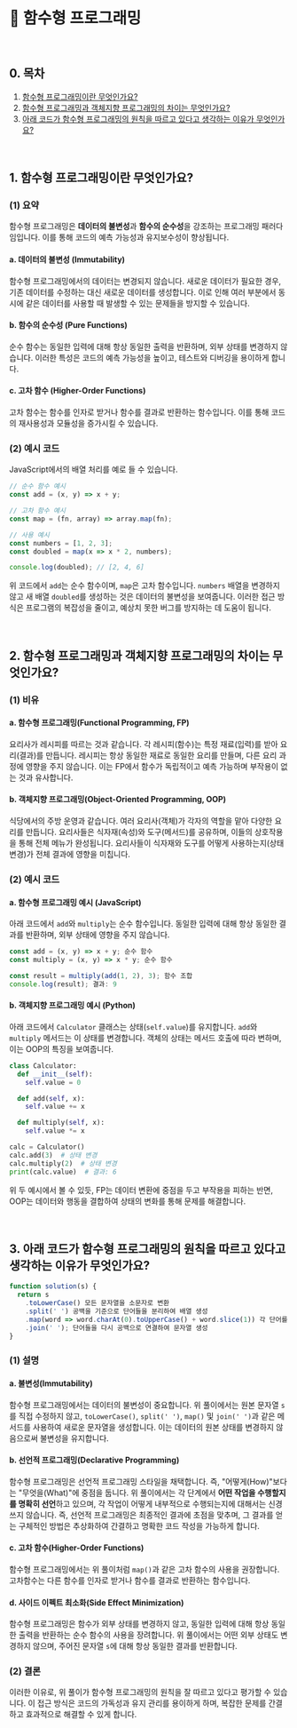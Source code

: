 # 📕 함수형 프로그래밍

<br/>

## 0. 목차

1. [함수형 프로그래밍이란 무엇인가요?](#1-함수형-프로그래밍이란-무엇인가요)
2. [함수형 프로그래밍과 객체지향 프로그래밍의 차이는 무엇인가요?](#2-함수형-프로그래밍과-객체지향-프로그래밍의-차이는-무엇인가요)
3. [아래 코드가 함수형 프로그래밍의 원칙을 따르고 있다고 생각하는 이유가 무엇인가요?](#3-아래-코드가-함수형-프로그래밍의-원칙을-따르고-있다고-생각하는-이유가-무엇인가요)

<br/>

## 1. 함수형 프로그래밍이란 무엇인가요?

### (1) 요약

함수형 프로그래밍은 **데이터의 불변성**과 **함수의 순수성**을 강조하는 프로그래밍 패러다임입니다. 이를 통해 코드의 예측 가능성과 유지보수성이 향상됩니다.

#### a. 데이터의 불변성 (Immutability)

함수형 프로그래밍에서의 데이터는 변경되지 않습니다. 새로운 데이터가 필요한 경우, 기존 데이터를 수정하는 대신 새로운 데이터를 생성합니다. 이로 인해 여러 부분에서 동시에 같은 데이터를 사용할 때 발생할 수 있는 문제들을 방지할 수 있습니다.

#### b. 함수의 순수성 (Pure Functions)

순수 함수는 동일한 입력에 대해 항상 동일한 출력을 반환하며, 외부 상태를 변경하지 않습니다. 이러한 특성은 코드의 예측 가능성을 높이고, 테스트와 디버깅을 용이하게 합니다.

#### c. 고차 함수 (Higher-Order Functions)

고차 함수는 함수를 인자로 받거나 함수를 결과로 반환하는 함수입니다. 이를 통해 코드의 재사용성과 모듈성을 증가시킬 수 있습니다.

### (2) 예시 코드

JavaScript에서의 배열 처리를 예로 들 수 있습니다.

```javascript
// 순수 함수 예시
const add = (x, y) => x + y;

// 고차 함수 예시
const map = (fn, array) => array.map(fn);

// 사용 예시
const numbers = [1, 2, 3];
const doubled = map(x => x * 2, numbers);

console.log(doubled); // [2, 4, 6]
```

위 코드에서 `add`는 순수 함수이며, `map`은 고차 함수입니다. `numbers` 배열을 변경하지 않고 새 배열 `doubled`를 생성하는 것은 데이터의 불변성을 보여줍니다. 이러한 접근 방식은 프로그램의 복잡성을 줄이고, 예상치 못한 버그를 방지하는 데 도움이 됩니다.

<br/>

## 2. 함수형 프로그래밍과 객체지향 프로그래밍의 차이는 무엇인가요?

### (1) 비유

#### a. 함수형 프로그래밍(Functional Programming, FP)

요리사가 레시피를 따르는 것과 같습니다. 각 레시피(함수)는 특정 재료(입력)를 받아 요리(결과)를 만듭니다. 레시피는 항상 동일한 재료로 동일한 요리를 만들며, 다른 요리 과정에 영향을 주지 않습니다. 이는 FP에서 함수가 독립적이고 예측 가능하며 부작용이 없는 것과 유사합니다.

#### b. 객체지향 프로그래밍(Object-Oriented Programming, OOP)

식당에서의 주방 운영과 같습니다. 여러 요리사(객체)가 각자의 역할을 맡아 다양한 요리를 만듭니다. 요리사들은 식자재(속성)와 도구(메서드)를 공유하며, 이들의 상호작용을 통해 전체 메뉴가 완성됩니다. 요리사들이 식자재와 도구를 어떻게 사용하는지(상태 변경)가 전체 결과에 영향을 미칩니다.

### (2) 예시 코드

#### a. 함수형 프로그래밍 예시 (JavaScript)

아래 코드에서 `add`와 `multiply`는 순수 함수입니다. 동일한 입력에 대해 항상 동일한 결과를 반환하며, 외부 상태에 영향을 주지 않습니다.

```javascript
const add = (x, y) => x + y; 순수 함수
const multiply = (x, y) => x * y; 순수 함수

const result = multiply(add(1, 2), 3); 함수 조합
console.log(result); 결과: 9
```

#### b. 객체지향 프로그래밍 예시 (Python)

아래 코드에서 `Calculator` 클래스는 상태(`self.value`)를 유지합니다. `add`와 `multiply` 메서드는 이 상태를 변경합니다. 객체의 상태는 메서드 호출에 따라 변하며, 이는 OOP의 특징을 보여줍니다.

```python
class Calculator:
  def __init__(self):
    self.value = 0

  def add(self, x):
    self.value += x

  def multiply(self, x):
    self.value *= x

calc = Calculator()
calc.add(3)  # 상태 변경
calc.multiply(2)  # 상태 변경
print(calc.value)  # 결과: 6
```

위 두 예시에서 볼 수 있듯, FP는 데이터 변환에 중점을 두고 부작용을 피하는 반면, OOP는 데이터와 행동을 결합하여 상태의 변화를 통해 문제를 해결합니다.

<br/>

## 3. 아래 코드가 함수형 프로그래밍의 원칙을 따르고 있다고 생각하는 이유가 무엇인가요?

```javascript
function solution(s) {
  return s
    .toLowerCase() 모든 문자열을 소문자로 변환
    .split(' ') 공백을 기준으로 단어들을 분리하여 배열 생성
    .map(word => word.charAt(0).toUpperCase() + word.slice(1)) 각 단어를 JadenCase로 변환
    .join(' '); 단어들을 다시 공백으로 연결하여 문자열 생성
}
```

### (1) 설명

#### a. 불변성(Immutability)

함수형 프로그래밍에서는 데이터의 불변성이 중요합니다. 위 풀이에서는 원본 문자열 `s`를 직접 수정하지 않고, `toLowerCase()`, `split(' ')`, `map()` 및 `join(' ')`과 같은 메서드를 사용하여 새로운 문자열을 생성합니다. 이는 데이터의 원본 상태를 변경하지 않음으로써 불변성을 유지합니다.

#### b. 선언적 프로그래밍(Declarative Programming)

함수형 프로그래밍은 선언적 프로그래밍 스타일을 채택합니다. 즉, "어떻게(How)"보다는 "무엇을(What)"에 중점을 둡니다. 위 풀이에서는 각 단계에서 **어떤 작업을 수행할지를 명확히 선언**하고 있으며, 각 작업이 어떻게 내부적으로 수행되는지에 대해서는 신경 쓰지 않습니다. 즉, 선언적 프로그래밍은 최종적인 결과에 초점을 맞추며, 그 결과를 얻는 구체적인 방법은 추상화하여 간결하고 명확한 코드 작성을 가능하게 합니다.

#### c. 고차 함수(Higher-Order Functions)

함수형 프로그래밍에서는 위 풀이처럼 `map()`과 같은 고차 함수의 사용을 권장합니다. 고차함수는 다른 함수를 인자로 받거나 함수를 결과로 반환하는 함수입니다.

#### d. 사이드 이펙트 최소화(Side Effect Minimization)

함수형 프로그래밍은 함수가 외부 상태를 변경하지 않고, 동일한 입력에 대해 항상 동일한 출력을 반환하는 순수 함수의 사용을 장려합니다. 위 풀이에서는 어떤 외부 상태도 변경하지 않으며, 주어진 문자열 `s`에 대해 항상 동일한 결과를 반환합니다.

### (2) 결론

이러한 이유로, 위 풀이가 함수형 프로그래밍의 원칙을 잘 따르고 있다고 평가할 수 있습니다. 이 접근 방식은 코드의 가독성과 유지 관리를 용이하게 하며, 복잡한 문제를 간결하고 효과적으로 해결할 수 있게 합니다.
